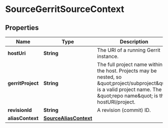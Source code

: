 # SourceGerritSourceContext

## Properties
Name | Type | Description | Notes
------------ | ------------- | ------------- | -------------
**hostUri** | **String** | The URI of a running Gerrit instance. |  [optional]
**gerritProject** | **String** | The full project name within the host. Projects may be nested, so \&quot;project/subproject\&quot; is a valid project name. The \&quot;repo name\&quot; is the hostURI/project. |  [optional]
**revisionId** | **String** | A revision (commit) ID. |  [optional]
**aliasContext** | [**SourceAliasContext**](SourceAliasContext.md) |  |  [optional]
